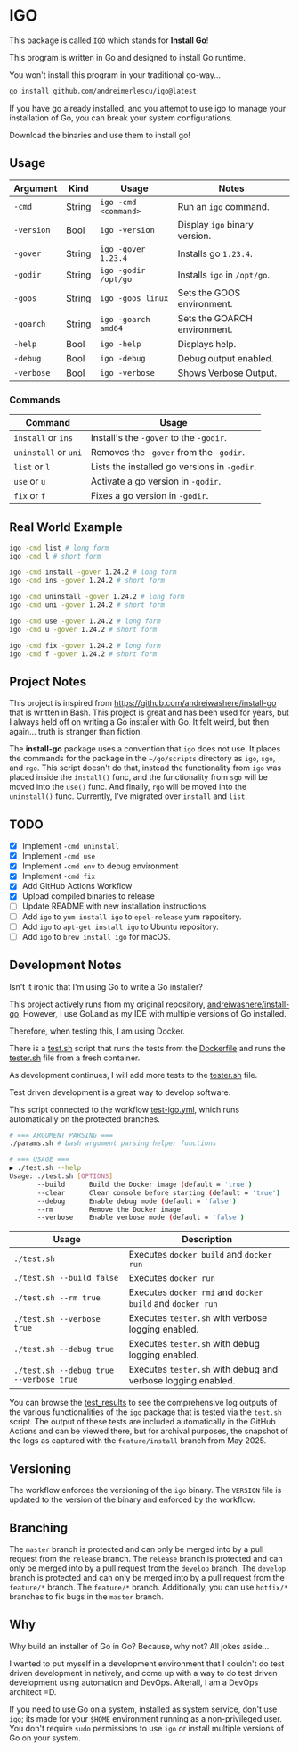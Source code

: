 # IGO

This package is called `IGO` which stands for **Install Go**!

This program is written in Go and designed to install Go runtime.

You won't install this program in your traditional go-way... 

```bash
go install github.com/andreimerlescu/igo@latest
```

If you have go already installed, and you attempt to use igo to manage
your installation of Go, you can break your system configurations. 

Download the binaries and use them to install go!

## Usage

| Argument   | Kind   | Usage                | Notes                         | 
|------------|--------|----------------------|-------------------------------|
| `-cmd`     | String | `igo -cmd <command>` | Run an `igo` command.         | 
| `-version` | Bool   | `igo -version`       | Display `igo` binary version. |
| `-gover`   | String | `igo -gover 1.23.4`  | Installs go `1.23.4`.         |
| `-godir`   | String | `igo -godir /opt/go` | Installs `igo` in `/opt/go`.  |
| `-goos`    | String | `igo -goos linux`    | Sets the GOOS environment.    |
| `-goarch`  | String | `igo -goarch amd64`  | Sets the GOARCH environment.  |
| `-help`    | Bool   | `igo -help`          | Displays help.                |
| `-debug`   | Bool   | `igo -debug`         | Debug output enabled.         |
| `-verbose` | Bool   | `igo -verbose`       | Shows Verbose Output.         |

### Commands

| Command              | Usage                                        |
|----------------------|----------------------------------------------|
| `install` or `ins`   | Install's the `-gover` to the `-godir`.      |
| `uninstall` or `uni` | Removes the `-gover` from the `-godir`.      |
| `list` or `l`        | Lists the installed go versions in `-godir`. |
| `use` or `u`         | Activate a go version in `-godir`.           |
| `fix` or `f`         | Fixes a go version in `-godir`.              |

## Real World Example

```bash
igo -cmd list # long form
igo -cmd l # short form

igo -cmd install -gover 1.24.2 # long form
igo -cmd ins -gover 1.24.2 # short form

igo -cmd uninstall -gover 1.24.2 # long form
igo -cmd uni -gover 1.24.2 # short form

igo -cmd use -gover 1.24.2 # long form
igo -cmd u -gover 1.24.2 # short form

igo -cmd fix -gover 1.24.2 # long form
igo -cmd f -gover 1.24.2 # short form
```

## Project Notes

This project is inspired from https://github.com/andreiwashere/install-go that is written in
Bash. This project is great and has been used for years, but I always held off on writing a
Go installer with Go. It felt weird, but then again... truth is stranger than fiction. 

The **install-go** package uses a convention that `igo` does not use. It places the commands
for the package in the `~/go/scripts` directory as `igo`, `sgo`, and `rgo`. This script doesn't
do that, instead the functionality from `igo` was placed inside the `install()` func, and the 
functionality from `sgo` will be moved into the `use()` func. And finally, `rgo` will be moved
into the `uninstall()` func. Currently, I've migrated over `install` and `list`. 

## TODO

- [X] Implement `-cmd uninstall`
- [X] Implement `-cmd use`
- [X] Implement `-cmd env` to debug environment
- [X] Implement `-cmd fix`
- [X] Add GitHub Actions Workflow
- [X] Upload compiled binaries to release
- [ ] Update README with new installation instructions
- [ ] Add `igo` to `yum install igo` to `epel-release` yum repository.
- [ ] Add `igo` to `apt-get install igo` to Ubuntu repository.
- [ ] Add `igo` to `brew install igo` for macOS.

## Development Notes

Isn't it ironic that I'm using Go to write a Go installer?

This project actively runs from my original repository, 
[andreiwashere/install-go](https://github.com/andreiwashere/install-go). However, 
I use GoLand as my IDE with multiple versions of Go installed. 

Therefore, when testing this, I am using Docker. 

There is a [test.sh](test.sh) script that runs the tests from the 
[Dockerfile](Dockerfile) and runs the [tester.sh](tester.sh) file
from a fresh container. 

As development continues, I will add more tests to the [tester.sh](tester.sh) file.

Test driven development is a great way to develop software.

This script connected to the workflow [test-igo.yml](.github/workflows/test-igo.yml),
which runs automatically on the protected branches.

```bash
# === ARGUMENT PARSING ===
./params.sh # bash argument parsing helper functions

# === USAGE ===
▶ ./test.sh --help
Usage: ./test.sh [OPTIONS]
       --build      Build the Docker image (default = 'true')
       --clear      Clear console before starting (default = 'true')
       --debug      Enable debug mode (default = 'false')
       --rm         Remove the Docker image
       --verbose    Enable verbose mode (default = 'false')
```

| Usage                                   | Description                                                  |
|-----------------------------------------|--------------------------------------------------------------|
| `./test.sh`                             | Executes `docker build` and `docker run`                     |
| `./test.sh --build false`               | Executes `docker run`                                        |
| `./test.sh --rm true`                   | Executes `docker rmi` and `docker build` and `docker run`    |
| `./test.sh --verbose true`              | Executes `tester.sh` with verbose logging enabled.           |
| `./test.sh --debug true`                | Executes `tester.sh` with debug logging enabled.             |
| `./test.sh --debug true --verbose true` | Executes `tester.sh` with debug and verbose logging enabled. |

You can browse the [test_results](test_results) to see the comprehensive log outputs of the various
functionalities of the `igo` package that is tested via the `test.sh` script. The output of these 
tests are included automatically in the GitHub Actions and can be viewed there, but for archival 
purposes, the snapshot of the logs as captured with the `feature/install` branch from May 2025. 

## Versioning

The workflow enforces the versioning of the `igo` binary. The `VERSION` file is updated
to the version of the binary and enforced by the workflow. 

## Branching

The `master` branch is protected and can only be merged into by a pull request
from the `release` branch. The `release` branch is protected and can only be merged into
by a pull request from the `develop` branch. The `develop` branch is protected and can
only be merged into by a pull request from the `feature/*` branch. The `feature/*` branch.
Additionally, you can use `hotfix/*` branches to fix bugs in the `master` branch.

## Why

Why build an installer of Go in Go? Because, why not? All jokes aside... 

I wanted to put myself in a development environment that I couldn't do test driven
development in natively, and come up with a way to do test driven development using
automation and DevOps. Afterall, I am a DevOps architect =D. 

If you need to use Go on a system, installed as system service, don't use `igo`; its 
made for your `$HOME` environment running as a non-privileged user. You don't require
`sudo` permissions to use `igo` or install multiple versions of Go on your system. 
